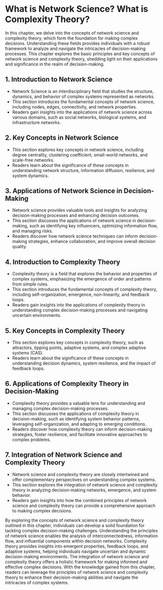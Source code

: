 What is Network Science? What is Complexity Theory?
============================================================

In this chapter, we delve into the concepts of network science and complexity theory, which form the foundation for making complex decisions. Understanding these fields provides individuals with a robust framework to analyze and navigate the intricacies of decision-making processes. This chapter explores the basic principles and key concepts of network science and complexity theory, shedding light on their applications and significance in the realm of decision-making.

**1. Introduction to Network Science**
--------------------------------------

* Network Science is an interdisciplinary field that studies the structure, dynamics, and behavior of complex systems represented as networks.
* This section introduces the fundamental concepts of network science, including nodes, edges, connectivity, and network properties.
* Readers gain insights into the applications of network science across various domains, such as social networks, biological systems, and infrastructure networks.

**2. Key Concepts in Network Science**
--------------------------------------

* This section explores key concepts in network science, including degree centrality, clustering coefficient, small-world networks, and scale-free networks.
* Readers learn about the significance of these concepts in understanding network structure, information diffusion, resilience, and system dynamics.

**3. Applications of Network Science in Decision-Making**
---------------------------------------------------------

* Network science provides valuable tools and insights for analyzing decision-making processes and enhancing decision outcomes.
* This section discusses the applications of network science in decision-making, such as identifying key influencers, optimizing information flow, and managing risks.
* Readers discover how network science techniques can inform decision-making strategies, enhance collaboration, and improve overall decision quality.

**4. Introduction to Complexity Theory**
----------------------------------------

* Complexity theory is a field that explores the behavior and properties of complex systems, emphasizing the emergence of order and patterns from simple rules.
* This section introduces the fundamental concepts of complexity theory, including self-organization, emergence, non-linearity, and feedback loops.
* Readers gain insights into the applications of complexity theory in understanding complex decision-making processes and navigating uncertain environments.

**5. Key Concepts in Complexity Theory**
----------------------------------------

* This section explores key concepts in complexity theory, such as attractors, tipping points, adaptive systems, and complex adaptive systems (CAS).
* Readers learn about the significance of these concepts in understanding decision dynamics, system resilience, and the impact of feedback loops.

**6. Applications of Complexity Theory in Decision-Making**
-----------------------------------------------------------

* Complexity theory provides a valuable lens for understanding and managing complex decision-making processes.
* This section discusses the applications of complexity theory in decision-making, such as identifying system behavior patterns, leveraging self-organization, and adapting to emerging conditions.
* Readers discover how complexity theory can inform decision-making strategies, foster resilience, and facilitate innovative approaches to complex problems.

**7. Integration of Network Science and Complexity Theory**
-----------------------------------------------------------

* Network science and complexity theory are closely intertwined and offer complementary perspectives on understanding complex systems.
* This section explores the integration of network science and complexity theory in analyzing decision-making networks, emergence, and system behavior.
* Readers gain insights into how the combined principles of network science and complexity theory can provide a comprehensive approach to making complex decisions.

By exploring the concepts of network science and complexity theory outlined in this chapter, individuals can develop a solid foundation for tackling complex decision-making challenges. Understanding the principles of network science enables the analysis of interconnectedness, information flow, and influential components within decision networks. Complexity theory provides insights into emergent properties, feedback loops, and adaptive systems, helping individuals navigate uncertain and dynamic decision-making environments. The integration of network science and complexity theory offers a holistic framework for making informed and effective complex decisions. With the knowledge gained from this chapter, readers can leverage the principles of network science and complexity theory to enhance their decision-making abilities and navigate the intricacies of complex systems.
